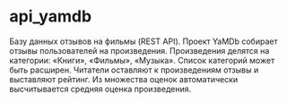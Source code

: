 # api_yamdb
Базу данных отзывов на фильмы (REST API).
Проект YaMDb собирает отзывы пользователей на произведения.
Произведения делятся на категории: «Книги», «Фильмы», «Музыка».
Список категорий может быть расширен.
Читатели оставляют к произведениям отзывы и выставляют рейтинг.
Из множества оценок автоматически высчитывается средняя оценка произведения.
